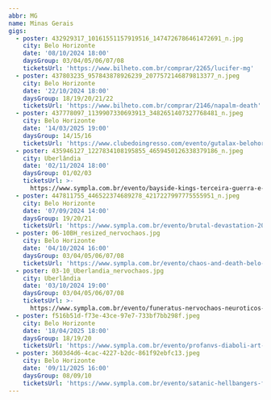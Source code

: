```yaml
---
abbr: MG
name: Minas Gerais
gigs:
  - poster: 432929317_10161551157919516_1474726786461472691_n.jpg
    city: Belo Horizonte
    date: '08/10/2024 18:00'
    daysGroup: 03/04/05/06/07/08
    ticketsUrl: 'https://www.bilheto.com.br/comprar/2265/lucifer-mg'
  - poster: 437803235_957843878926239_2077572146879813377_n.jpeg
    city: Belo Horizonte
    date: '22/10/2024 18:00'
    daysGroup: 18/19/20/21/22
    ticketsUrl: 'https://www.bilheto.com.br/comprar/2146/napalm-death'
  - poster: 437778097_1139907330693913_3482651407327768481_n.jpeg
    city: Belo Horizonte
    date: '14/03/2025 19:00'
    daysGroup: 14/15/16
    ticketsUrl: 'https://www.clubedoingresso.com/evento/gutalax-belohorizonte'
  - poster: 435946127_1227834108195855_4659450126338379186_n.jpeg
    city: Uberlândia
    date: '02/11/2024 18:00'
    daysGroup: 01/02/03
    ticketsUrl: >-
      https://www.sympla.com.br/evento/bayside-kings-terceira-guerra-e-bandas-convidadas/2421024
  - poster: 447811755_446522374689278_4217227997775555951_n.jpeg
    city: Belo Horizonte
    date: '07/09/2024 14:00'
    daysGroup: 19/20/21
    ticketsUrl: 'https://www.sympla.com.br/evento/brutal-devastation-2024/2491685'
  - poster: 06-10BH_resized_nervochaos.jpg
    city: Belo Horizonte
    date: '04/10/2024 16:00'
    daysGroup: 03/04/05/06/07/08
    ticketsUrl: 'https://www.sympla.com.br/evento/chaos-and-death-belo-horizonte/2560814'
  - poster: 03-10_Uberlandia_nervochaos.jpg
    city: Uberlândia
    date: '03/10/2024 19:00'
    daysGroup: 03/04/05/06/07/08
    ticketsUrl: >-
      https://www.sympla.com.br/evento/funeratus-nervochaos-neuroticos-gore-autopsy/2532776
  - poster: f516b51d-f73e-43ce-97e7-733bf7bb298f.jpeg
    city: Belo Horizonte
    date: '18/04/2025 18:00'
    daysGroup: 18/19/20
    ticketsUrl: 'https://www.sympla.com.br/evento/profanvs-diaboli-art-2025/2604339'
  - poster: 3603d4d6-4cac-4227-b2dc-861f92ebfc13.jpeg
    city: Belo Horizonte
    date: '09/11/2025 16:00'
    daysGroup: 08/09/10
    ticketsUrl: 'https://www.sympla.com.br/evento/satanic-hellbangers-festival-ii/2445018'
---
```


